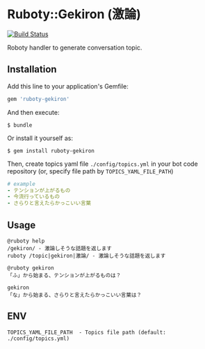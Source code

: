 # Ruboty::Gekiron (激論)

[![Build Status](https://travis-ci.org/rhythnn/ruboty-gekiron.svg?branch=master)](https://travis-ci.org/rhythnn/ruboty-gekiron)

Roboty handler to generate conversation topic.

## Installation

Add this line to your application's Gemfile:

```ruby
gem 'ruboty-gekiron'
```

And then execute:

```
$ bundle
```

Or install it yourself as:

```
$ gem install ruboty-gekiron
```

Then, create topics yaml file `./config/topics.yml` in your bot code repository (or, specify file path by `TOPICS_YAML_FILE_PATH`)

```yaml
# example
- テンションが上がるもの
- 今流行っているもの
- さらりと言えたらかっこいい言葉
```

## Usage

```
@ruboty help
/gekiron/ - 激論しそうな話題を返します
ruboty /topic|gekiron|激論/ - 激論しそうな話題を返します

@ruboty gekiron
「ふ」から始まる、テンションが上がるものは？

gekiron
「な」から始まる、さらりと言えたらかっこいい言葉は？
```

## ENV
```
TOPICS_YAML_FILE_PATH  - Topics file path (default: ./config/topics.yml)
```
